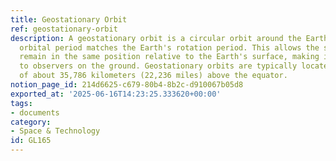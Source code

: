 ```yaml
---
title: Geostationary Orbit
ref: geostationary-orbit
description: A geostationary orbit is a circular orbit around the Earth where a satellite's
  orbital period matches the Earth's rotation period. This allows the satellite to
  remain in the same position relative to the Earth's surface, making it appear stationary
  to observers on the ground. Geostationary orbits are typically located at an altitude
  of about 35,786 kilometers (22,236 miles) above the equator.
notion_page_id: 214d6625-c679-80b4-8b2c-d910067b05d8
exported_at: '2025-06-16T14:23:25.333620+00:00'
tags:
- documents
category:
- Space & Technology
id: GL165
---
```


